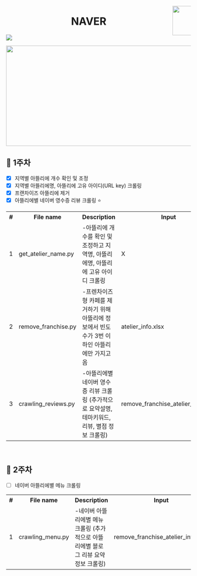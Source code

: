 <p></p>
<p><a target="_blank" href="https://www.naver.com"><img src="https://t1.daumcdn.net/cfile/tistory/99117C3F5D04CEE519" width="80" align="right" data-canonical-src="https://t1.daumcdn.net/cfile/tistory/99117C3F5D04CEE519" style="max-width:10%;"></a></p>
<h1 align="center">NAVER</h1>
<img src="https://camo.githubusercontent.com/c8e731861319e0de793d621c8cf3fdf98f7e883c/68747470733a2f2f696d672e736869656c64732e696f2f62616467652f707974686f6e2d76332e372d677265656e" data-canonical-src="https://img.shields.io/badge/python-v3.7-green" style="max-width:100%;">

<p><a target="_blank" rel="noopener noreferrer" href="https://camo.githubusercontent.com/3540a7c082ffac150fec6f70110f84382a43c6ed/68747470733a2f2f6966682e63632f672f30723073486c2e706e67"><img src="https://camo.githubusercontent.com/3540a7c082ffac150fec6f70110f84382a43c6ed/68747470733a2f2f6966682e63632f672f30723073486c2e706e67" border="0" data-canonical-src="https://ifh.cc/g/0r0sHl.png" style="width:506px; height:273px;"></a></p>
<h2>📙 1주차</h2>

- [X] 지역별 아뜰리에 개수 확인 및 조정
- [X] 지역별 아뜰리에명, 아뜰리에 고유 아이디(URL key) 크롤링
- [X] 프랜차이즈 아뜰리에 제거
- [X] 아뜰리에별 네이버 영수증 리뷰 크롤링 ⭐

<table>
<tr><th>#</th><th>File name</th><th>Description</th><th>Input</th><th>Output</th></tr>
<tr><td>1</td><td>get_atelier_name.py</td><td>-아뜰리에 개수를 확인 및 조정하고 지역명, 아뜰리에명, 아뜰리에 고유 아이디 크롤링</td><td>X</td><td>atelier_info.xlsx</td></tr>
<tr><td>2</td><td>remove_franchise.py</td><td>-프렌차이즈형 카페를 제거하기 위해 아뜰리에 정보에서 빈도수가 3번 이하인 아뜰리에만 가지고옴</td><td>atelier_info.xlsx</td><td>remove_franchise_atelier_info.xlsx</td></tr>
<tr><td>3</td><td>crawling_reviews.py</td><td>-아뜰리에별 네이버 영수증 리뷰 크롤링 (추가적으로 요약설명, 테마키워드, 리뷰, 별점 정보 크롤링)</td><td>remove_franchise_atelier_info.xlsx</td><td>atelier_reviews.xlsx</td></tr>
</table>
<br>
<h2>📘 2주차</h2>

- [ ] 네이버 아뜰리에별 메뉴 크롤링 

<table>
<tr><th>#</th><th>File name</th><th>Description</th><th>Input</th><th>Output</th></tr>
<tr><td>1</td><td>crawling_menu.py</td><td>-네이버 아뜰리에별 메뉴 크롤링 (추가적으로 아뜰리에별 블로그 리뷰 요약정보 크롤링) </td><td>remove_franchise_atelier_info.xlsx</td><td>atelier_menu.xlsx</td></tr>
</table>
<br>
